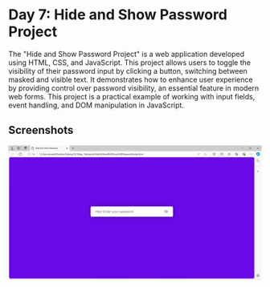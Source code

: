 # Day 7: Hide and Show Password Project

The "Hide and Show Password Project" is a web application developed using HTML, CSS, and JavaScript. This project allows users to toggle the visibility of their password input by clicking a button, switching between masked and visible text. It demonstrates how to enhance user experience by providing control over password visibility, an essential feature in modern web forms. This project is a practical example of working with input fields, event handling, and DOM manipulation in JavaScript.

## Screenshots

![UI](UI.png)
